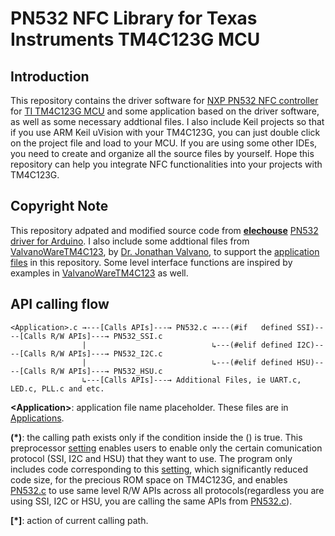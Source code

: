 # PN532 NFC Library for Texas Instruments TM4C123G MCU

## Introduction
This repository contains the driver software for [NXP PN532 NFC controller](https://www.nxp.com/docs/en/user-guide/141520.pdf) for [TI TM4C123G MCU](http://www.ti.com/lit/ds/symlink/tm4c123gh6pm.pdf) and some application based on the driver software, as well as some necessary addtional files. I also include Keil projects so that if you use ARM Keil uVision with your TM4C123G, you can just double click on the project file and load to your MCU. If you are using some other IDEs, you need to create and organize all the source files by yourself. Hope this repository can help you integrate NFC functionalities into your projects with TM4C123G. 

## Copyright Note 
This repository adpated and modified source code from [**elechouse**](http://www.elechouse.com) [PN532 driver for Arduino]( https://github.com/elechouse/PN532.git). I also include some addtional files from [ValvanoWareTM4C123](http://edx-org-utaustinx.s3.amazonaws.com/UT601x/ValvanoWareTM4C123.zip?dl=1), by [Dr. Jonathan Valvano](http://users.ece.utexas.edu/~valvano/), to support the [application files](Applications) in this repository. Some level interface functions are inspired by examples in [ValvanoWareTM4C123](http://edx-org-utaustinx.s3.amazonaws.com/UT601x/ValvanoWareTM4C123.zip?dl=1) as well.

## API calling flow

    <Application>.c →---[Calls APIs]---→ PN532.c →---(#if   defined SSI)----[Calls R/W APIs]---→ PN532_SSI.c
                    |                            ↳---(#elif defined I2C)----[Calls R/W APIs]---→ PN532_I2C.c
                    |                            ↳---(#elif defined HSU)----[Calls R/W APIs]---→ PN532_HSU.c
                    ↳---[Calls APIs]---→ Additional Files, ie UART.c, LED.c, PLL.c and etc.    
                    
**\<Application\>**: application file name placeholder. These files are in [Applications](Applications).   

**(*)**: the calling path exists only if the condition inside the () is true. This preprocessor [setting](PN532_Setting.h) enables users to enable only the certain comunication protocol (SSI, I2C and HSU) that they want to use. The program only includes code corresponding to this [setting](PN532_Setting.h), which significantly reduced code size, for the precious ROM space on TM4C123G, and enables [PN532.c](PN532.c) to use same level R/W APIs across all protocols(regardless you are using SSI, I2C or HSU, you are calling the same APIs from [PN532.c](PN532.c)).

**\[*\]**: action of current calling path.


